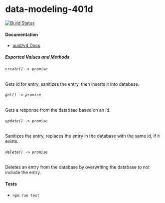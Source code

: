 # data-modeling-401d

[![Build Status](https://www.travis-ci.com/Alwynblake/data-modeling-401d.svg?branch=master)](https://www.travis-ci.com/Alwynblake/data-modeling-401d)

#### Documentation
* [uuid/v4 Docs](https://www.uuidgenerator.net/version4)

##### Exported Values and Methods

###### `create() -> promise`
Gets id for entry, sanitizes the entry, then inserts it into database.

###### `get() -> promise`
Gets a response from the database based on an id. 

###### `update() -> promise`
Sanitizes the entry, replaces the entry in the database with the same id, if it exists.

###### `delete() -> promise`
Deletes an entry from the database by overwriting the database to not include the entry.

#### Tests
* `npm run test`
